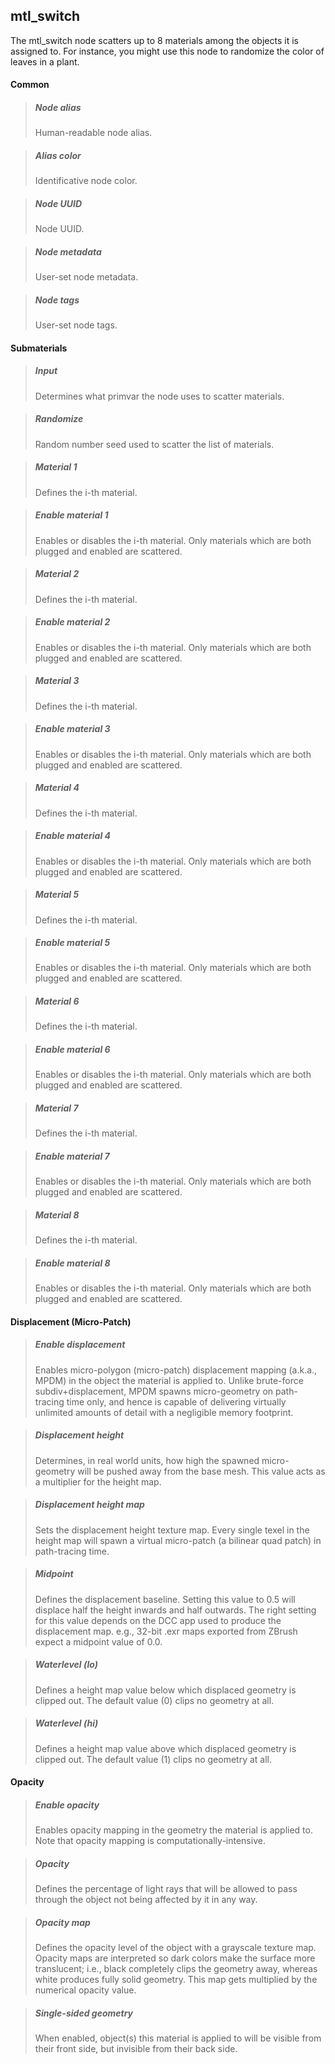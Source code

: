 ## **mtl_switch**

The mtl_switch node scatters up to 8 materials among the objects it is assigned to. For instance, you might use this node to randomize the color of leaves in a plant.
#### Common

> ##### Node alias
> Human-readable node alias.

> ##### Alias color
> Identificative node color.

> ##### Node UUID
> Node UUID.

> ##### Node metadata
> User-set node metadata.

> ##### Node tags
> User-set node tags.

#### Submaterials

> ##### Input
> Determines what primvar the node uses to scatter materials.

> ##### Randomize
> Random number seed used to scatter the list of materials.

> ##### Material 1
> Defines the i-th material.

> ##### Enable material 1
> Enables or disables the i-th material. Only materials which are both plugged and enabled are scattered.

> ##### Material 2
> Defines the i-th material.

> ##### Enable material 2
> Enables or disables the i-th material. Only materials which are both plugged and enabled are scattered.

> ##### Material 3
> Defines the i-th material.

> ##### Enable material 3
> Enables or disables the i-th material. Only materials which are both plugged and enabled are scattered.

> ##### Material 4
> Defines the i-th material.

> ##### Enable material 4
> Enables or disables the i-th material. Only materials which are both plugged and enabled are scattered.

> ##### Material 5
> Defines the i-th material.

> ##### Enable material 5
> Enables or disables the i-th material. Only materials which are both plugged and enabled are scattered.

> ##### Material 6
> Defines the i-th material.

> ##### Enable material 6
> Enables or disables the i-th material. Only materials which are both plugged and enabled are scattered.

> ##### Material 7
> Defines the i-th material.

> ##### Enable material 7
> Enables or disables the i-th material. Only materials which are both plugged and enabled are scattered.

> ##### Material 8
> Defines the i-th material.

> ##### Enable material 8
> Enables or disables the i-th material. Only materials which are both plugged and enabled are scattered.

#### Displacement (Micro-Patch)

> ##### Enable displacement
> Enables micro-polygon (micro-patch) displacement mapping (a.k.a., MPDM) in the object the material is applied to. Unlike brute-force subdiv+displacement, MPDM spawns micro-geometry on path-tracing time only, and hence is capable of delivering virtually unlimited amounts of detail with a negligible memory footprint.

> ##### Displacement height
> Determines, in real world units, how high the spawned micro-geometry will be pushed away from the base mesh. This value acts as a multiplier for the height map.

> ##### Displacement height map
> Sets the displacement height texture map. Every single texel in the height map will spawn a virtual micro-patch (a bilinear quad patch) in path-tracing time.

> ##### Midpoint
> Defines the displacement baseline. Setting this value to 0.5 will displace half the height inwards and half outwards. The right setting for this value depends on the DCC app used to produce the displacement map. e.g., 32-bit .exr maps exported from ZBrush expect a midpoint value of 0.0.

> ##### Waterlevel (lo)
> Defines a height map value below which displaced geometry is clipped out. The default value (0) clips no geometry at all.

> ##### Waterlevel (hi)
> Defines a height map value above which displaced geometry is clipped out. The default value (1) clips no geometry at all.

#### Opacity

> ##### Enable opacity
> Enables opacity mapping in the geometry the material is applied to. Note that opacity mapping is computationally-intensive.

> ##### Opacity
> Defines the percentage of light rays that will be allowed to pass through the object not being affected by it in any way.

> ##### Opacity map
> Defines the opacity level of the object with a grayscale texture map. Opacity maps are interpreted so dark colors make the surface more translucent; i.e., black completely clips the geometry away, whereas white produces fully solid geometry. This map gets multiplied by the numerical opacity value.

> ##### Single-sided geometry
> When enabled, object(s) this material is applied to will be visible from their front side, but invisible from their back side.

